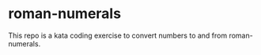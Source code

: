 # roman-numerals
This repo is a kata coding exercise to convert numbers to and from roman-numerals.
